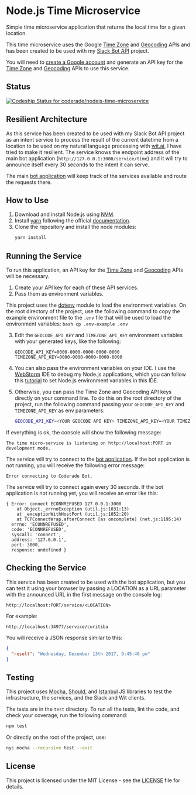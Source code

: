 # Node.js Time Microservice

Simple time microservice application that returns the local time for a given location.

This time microservice uses the Google [Time Zone](https://developers.google.com/maps/documentation/timezone/intro) and [Geocoding](https://developers.google.com/maps/documentation/geocoding/intro) APIs and has been created to be used with my [Slack Bot API](https://github.com/coderade/nodejs-msb-slack-bot) project.

You will need to [create a Google account](https://accounts.google.com/SignUp?hl=en) and generate an API key for the [Time Zone](https://developers.google.com/maps/documentation/timezone/intro) and [Geocoding](https://developers.google.com/maps/documentation/geocoding/intro) APIs to use this service.

## Status

[![Codeship Status for coderade/nodejs-time-microservice](https://app.codeship.com/projects/638192e0-0228-0136-46ac-4ef38d9281bc/status?branch=master)](https://app.codeship.com/projects/280043)

## Resilient Architecture

As this service has been created to be used with my Slack Bot API project as an intent service to process the result of the current datetime from a location to be used on my natural language processing with [wit.ai](https://wit.ai/), I have tried to make it resilient. The service knows the endpoint address of the main bot application (`http://127.0.0.1:3000/service/time`) and it will try to announce itself every 30 seconds to the intent it can serve.

The main [bot application](https://github.com/coderade/nodejs-msb-slack-bot) will keep track of the services available and route the requests there.

## How to Use

1. Download and install Node.js using [NVM](https://github.com/creationix/nvm).
2. Install [yarn](https://yarnpkg.com/en/) following the official [documentation](https://yarnpkg.com/lang/en/docs/install/#linux-tab).
3. Clone the repository and install the node modules:
    ```bash
    yarn install
    ```

## Running the Service

To run this application, an API key for the [Time Zone](https://developers.google.com/maps/documentation/timezone/intro) and [Geocoding](https://developers.google.com/maps/documentation/geocoding/intro) APIs will be necessary.

1. Create your API key for each of these API services.
2. Pass them as environment variables.

This project uses the [dotenv](https://github.com/motdotla/dotenv) module to load the environment variables. On the root directory of the project, use the following command to copy the example environment file to the `.env` file that will be used to load the environment variables:
    ```bash
    cp .env-example .env
    ```

3. Edit the `GEOCODE_API_KEY` and `TIMEZONE_API_KEY` environment variables with your generated keys, like the following:
    ```plaintext
    GEOCODE_API_KEY=0000-0000-0000-0000-0000
    TIMEZONE_API_KEY=0000-0000-0000-0000-0000
    ```

4. You can also pass the environment variables on your IDE. I use the [WebStorm](https://www.jetbrains.com/webstorm) IDE to debug my Node.js applications, which you can follow this [tutorial](https://www.jetbrains.com/help/webstorm/run-debug-configuration-node-js.html) to set Node.js environment variables in this IDE.

5. Otherwise, you can pass the Time Zone and Geocoding API keys directly on your command line. To do this on the root directory of the project, run the following command passing your `GEOCODE_API_KEY` and `TIMEZONE_API_KEY` as env parameters:
    ```bash
    GEOCODE_API_KEY=<YOUR GEOCODE API KEY> TIMEZONE_API_KEY=<YOUR TIMEZONE API KEY> node bin/run.js
    ```

If everything is ok, the console will show the following message:
```plaintext
The time micro-service is listening on http://localhost:PORT in development mode.
```

The service will try to connect to the [bot application](https://github.com/coderade/nodejs-msb-slack-bot). If the bot application is not running, you will receive the following error message:
```plaintext
Error connecting to Coderade Bot.
```

The service will try to connect again every 30 seconds. If the bot application is not running yet, you will receive an error like this:
```plaintext
{ Error: connect ECONNREFUSED 127.0.0.1:3000
    at Object._errnoException (util.js:1031:13)
    at _exceptionWithHostPort (util.js:1052:20)
    at TCPConnectWrap.afterConnect [as oncomplete] (net.js:1195:14)
  errno: 'ECONNREFUSED',
  code: 'ECONNREFUSED',
  syscall: 'connect',
  address: '127.0.0.1',
  port: 3000,
  response: undefined }
```

## Checking the Service

This service has been created to be used with the bot application, but you can test it using your browser by passing a LOCATION as a URL parameter with the announced URL in the first message on the console log:

```plaintext
http://localhost:PORT/service/<LOCATION>
```

For example:
```plaintext
http://localhost:34977/service/curitiba
```

You will receive a JSON response similar to this:
```json
{
  "result": "Wednesday, December 13th 2017, 9:45:46 pm"
}
```

## Testing

This project uses [Mocha](https://mochajs.org/), [Should](https://shouldjs.github.io/), and [Istanbul](https://istanbul.js.org/) JS libraries to test the infrastructure, the services, and the Slack and Wit clients.

The tests are in the `test` directory. To run all the tests, lint the code, and check your coverage, run the following command:
```bash
npm test
```

Or directly on the root of the project, use:
```bash
nyc mocha --recursive test --exit
```

## License

This project is licensed under the MIT License - see the [LICENSE](LICENSE) file for details.